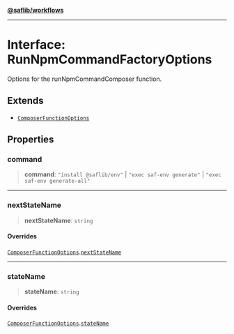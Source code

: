 [**@saflib/workflows**](../index.md)

***

# Interface: RunNpmCommandFactoryOptions

Options for the runNpmCommandComposer function.

## Extends

- [`ComposerFunctionOptions`](ComposerFunctionOptions.md)

## Properties

### command

> **command**: `"install @saflib/env"` \| `"exec saf-env generate"` \| `"exec saf-env generate-all"`

***

### nextStateName

> **nextStateName**: `string`

#### Overrides

[`ComposerFunctionOptions`](ComposerFunctionOptions.md).[`nextStateName`](ComposerFunctionOptions.md#nextstatename)

***

### stateName

> **stateName**: `string`

#### Overrides

[`ComposerFunctionOptions`](ComposerFunctionOptions.md).[`stateName`](ComposerFunctionOptions.md#statename)
